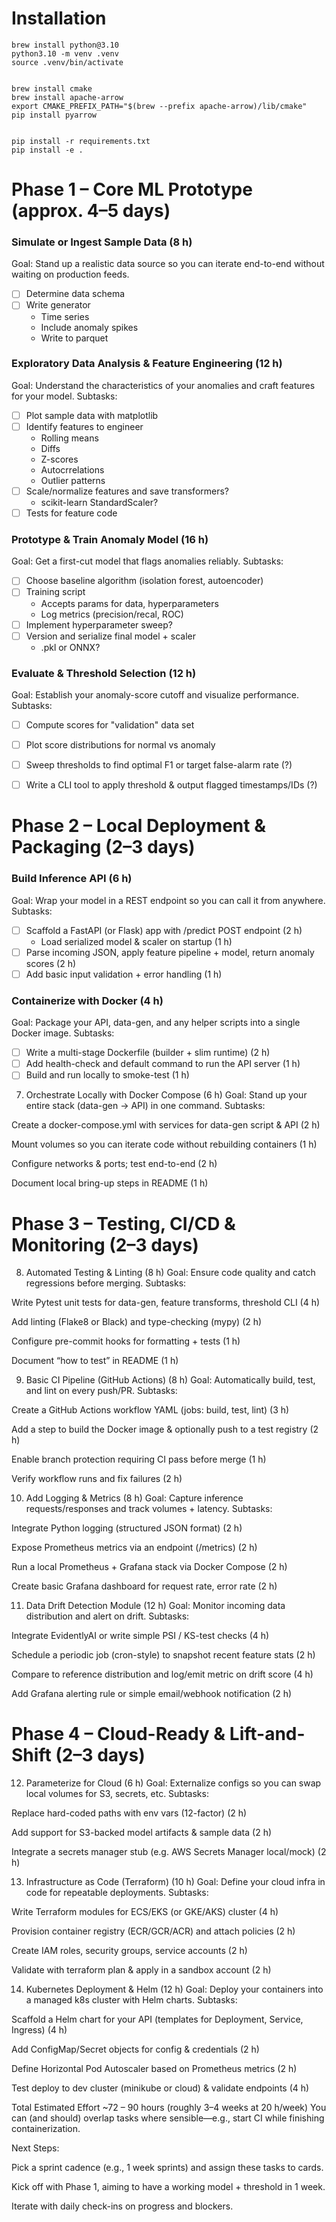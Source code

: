 # Installation
```
brew install python@3.10
python3.10 -m venv .venv
source .venv/bin/activate


brew install cmake
brew install apache-arrow
export CMAKE_PREFIX_PATH="$(brew --prefix apache-arrow)/lib/cmake"
pip install pyarrow


pip install -r requirements.txt
pip install -e .
```


# Phase 1 – Core ML Prototype (approx. 4–5 days)
### Simulate or Ingest Sample Data (8 h)
Goal: Stand up a realistic data source so you can iterate end-to-end without waiting on production feeds.

- [ ] Determine data schema
- [ ] Write generator
    - Time series
    - Include anomaly spikes
    - Write to parquet

### Exploratory Data Analysis & Feature Engineering (12 h)
Goal: Understand the characteristics of your anomalies and craft features for your model.
Subtasks:

- [ ] Plot sample data with matplotlib
- [ ] Identify features to engineer
    - Rolling means
    - Diffs
    - Z-scores
    - Autocrrelations
    - Outlier patterns
- [ ] Scale/normalize features and save transformers?
    - scikit-learn StandardScaler?
- [ ] Tests for feature code

### Prototype & Train Anomaly Model (16 h)
Goal: Get a first-cut model that flags anomalies reliably.
Subtasks:

- [ ] Choose baseline algorithm (isolation forest, autoencoder)
- [ ] Training script
    - Accepts params for data, hyperparameters
    - Log metrics (precision/recal, ROC)
- [ ] Implement hyperparameter sweep?
- [ ] Version and serialize final model + scaler
    - .pkl or ONNX?


### Evaluate & Threshold Selection (12 h)
Goal: Establish your anomaly-score cutoff and visualize performance.
Subtasks:
- [ ] Compute scores for "validation" data set
- [ ] Plot score distributions for normal vs anomaly
- [ ] Sweep thresholds to find optimal F1 or target false-alarm rate (?)
- [ ] Write a CLI tool to apply threshold & output flagged timestamps/IDs (?)


# Phase 2 – Local Deployment & Packaging (2–3 days)
### Build Inference API (6 h)
Goal: Wrap your model in a REST endpoint so you can call it from anywhere.
Subtasks:
- [ ] Scaffold a FastAPI (or Flask) app with /predict POST endpoint (2 h)
    - Load serialized model & scaler on startup (1 h)
- [ ] Parse incoming JSON, apply feature pipeline + model, return anomaly scores (2 h)
- [ ] Add basic input validation + error handling (1 h)

### Containerize with Docker (4 h)
Goal: Package your API, data-gen, and any helper scripts into a single Docker image.
Subtasks:
- [ ] Write a multi-stage Dockerfile (builder + slim runtime) (2 h)
- [ ] Add health-check and default command to run the API server (1 h)
- [ ] Build and run locally to smoke-test (1 h)

7. Orchestrate Locally with Docker Compose (6 h)
Goal: Stand up your entire stack (data-gen → API) in one command.
Subtasks:

Create a docker-compose.yml with services for data-gen script & API (2 h)

Mount volumes so you can iterate code without rebuilding containers (1 h)

Configure networks & ports; test end-to-end (2 h)

Document local bring-up steps in README (1 h)

# Phase 3 – Testing, CI/CD & Monitoring (2–3 days)
8. Automated Testing & Linting (8 h)
Goal: Ensure code quality and catch regressions before merging.
Subtasks:

Write Pytest unit tests for data-gen, feature transforms, threshold CLI (4 h)

Add linting (Flake8 or Black) and type-checking (mypy) (2 h)

Configure pre-commit hooks for formatting + tests (1 h)

Document “how to test” in README (1 h)

9. Basic CI Pipeline (GitHub Actions) (8 h)
Goal: Automatically build, test, and lint on every push/PR.
Subtasks:

Create a GitHub Actions workflow YAML (jobs: build, test, lint) (3 h)

Add a step to build the Docker image & optionally push to a test registry (2 h)

Enable branch protection requiring CI pass before merge (1 h)

Verify workflow runs and fix failures (2 h)

10. Add Logging & Metrics (8 h)
Goal: Capture inference requests/responses and track volumes + latency.
Subtasks:

Integrate Python logging (structured JSON format) (2 h)

Expose Prometheus metrics via an endpoint (/metrics) (2 h)

Run a local Prometheus + Grafana stack via Docker Compose (2 h)

Create basic Grafana dashboard for request rate, error rate (2 h)

11. Data Drift Detection Module (12 h)
Goal: Monitor incoming data distribution and alert on drift.
Subtasks:

Integrate EvidentlyAI or write simple PSI / KS-test checks (4 h)

Schedule a periodic job (cron-style) to snapshot recent feature stats (2 h)

Compare to reference distribution and log/emit metric on drift score (4 h)

Add Grafana alerting rule or simple email/webhook notification (2 h)

# Phase 4 – Cloud-Ready & Lift-and-Shift (2–3 days)
12. Parameterize for Cloud (6 h)
Goal: Externalize configs so you can swap local volumes for S3, secrets, etc.
Subtasks:

Replace hard-coded paths with env vars (12-factor) (2 h)

Add support for S3-backed model artifacts & sample data (2 h)

Integrate a secrets manager stub (e.g. AWS Secrets Manager local/mock) (2 h)

13. Infrastructure as Code (Terraform) (10 h)
Goal: Define your cloud infra in code for repeatable deployments.
Subtasks:

Write Terraform modules for ECS/EKS (or GKE/AKS) cluster (4 h)

Provision container registry (ECR/GCR/ACR) and attach policies (2 h)

Create IAM roles, security groups, service accounts (2 h)

Validate with terraform plan & apply in a sandbox account (2 h)

14. Kubernetes Deployment & Helm (12 h)
Goal: Deploy your containers into a managed k8s cluster with Helm charts.
Subtasks:

Scaffold a Helm chart for your API (templates for Deployment, Service, Ingress) (4 h)

Add ConfigMap/Secret objects for config & credentials (2 h)

Define Horizontal Pod Autoscaler based on Prometheus metrics (2 h)

Test deploy to dev cluster (minikube or cloud) & validate endpoints (4 h)

Total Estimated Effort
~72 – 90 hours (roughly 3–4 weeks at 20 h/week)
You can (and should) overlap tasks where sensible—e.g., start CI while finishing containerization.

Next Steps:

Pick a sprint cadence (e.g., 1 week sprints) and assign these tasks to cards.

Kick off with Phase 1, aiming to have a working model + threshold in 1 week.

Iterate with daily check-ins on progress and blockers.
